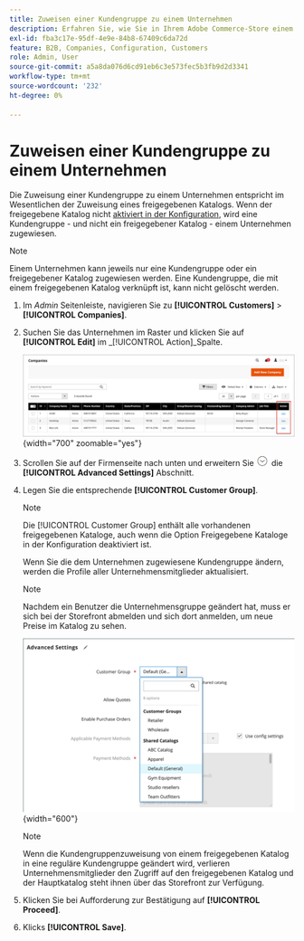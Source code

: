 ```yaml
---
title: Zuweisen einer Kundengruppe zu einem Unternehmen
description: Erfahren Sie, wie Sie in Ihrem Adobe Commerce-Store einem Unternehmenskonto eine Kundengruppe zuweisen.
exl-id: fba3c17e-95df-4e9e-84b8-67409c6da72d
feature: B2B, Companies, Configuration, Customers
role: Admin, User
source-git-commit: a5a8da076d6cd91eb6c3e573fec5b3fb9d2d3341
workflow-type: tm+mt
source-wordcount: '232'
ht-degree: 0%

---
```


# Zuweisen einer Kundengruppe zu einem Unternehmen

Die Zuweisung einer Kundengruppe zu einem Unternehmen entspricht im Wesentlichen der Zuweisung eines freigegebenen Katalogs. Wenn der freigegebene Katalog nicht [aktiviert in der Konfiguration](enable-basic-features.md), wird eine Kundengruppe - und nicht ein freigegebener Katalog - einem Unternehmen zugewiesen.

>[!NOTE]
>
> Einem Unternehmen kann jeweils nur eine Kundengruppe oder ein freigegebener Katalog zugewiesen werden. Eine Kundengruppe, die mit einem freigegebenen Katalog verknüpft ist, kann nicht gelöscht werden.

1. Im _Admin_ Seitenleiste, navigieren Sie zu **[!UICONTROL Customers]** > **[!UICONTROL Companies]**.

1. Suchen Sie das Unternehmen im Raster und klicken Sie auf **[!UICONTROL Edit]** im _[!UICONTROL Action]_Spalte.

   ![Unternehmen bearbeiten](./assets/companies-grid-edit.png){width="700" zoomable="yes"}

1. Scrollen Sie auf der Firmenseite nach unten und erweitern Sie ![Erweiterungsauswahl](../assets/icon-display-expand.png) die **[!UICONTROL Advanced Settings]** Abschnitt.

1. Legen Sie die entsprechende **[!UICONTROL Customer Group]**.

   >[!NOTE]
   >
   >Die [!UICONTROL Customer Group] enthält alle vorhandenen freigegebenen Kataloge, auch wenn die Option Freigegebene Kataloge in der Konfiguration deaktiviert ist.

   Wenn Sie die dem Unternehmen zugewiesene Kundengruppe ändern, werden die Profile aller Unternehmensmitglieder aktualisiert.

   >[!NOTE]
   >
   >Nachdem ein Benutzer die Unternehmensgruppe geändert hat, muss er sich bei der Storefront abmelden und sich dort anmelden, um neue Preise im Katalog zu sehen.

   ![Ändern der Kundengruppe oder des freigegebenen Katalogs](./assets/company-advanced-settings-customer-group-admin.png){width="600"}

   >[!NOTE]
   >
   >Wenn die Kundengruppenzuweisung von einem freigegebenen Katalog in eine reguläre Kundengruppe geändert wird, verlieren Unternehmensmitglieder den Zugriff auf den freigegebenen Katalog und der Hauptkatalog steht ihnen über das Storefront zur Verfügung.

1. Klicken Sie bei Aufforderung zur Bestätigung auf **[!UICONTROL Proceed]**.

1. Klicks **[!UICONTROL Save]**.
